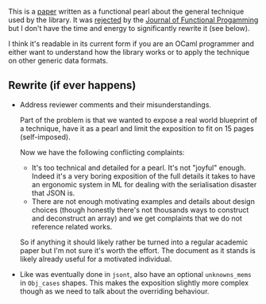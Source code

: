 This is a [paper] written as a functional pearl about the general
technique used by the library. It was [rejected] by the [Journal of
Functional Progamming][jfp] but I don't have the time and energy to
significantly rewrite it (see below). 

I think it's readable in its current form if you are an OCaml
programmer and either want to understand how the library works or to
apply the technique on other generic data formats.

[paper]: soup.pdf
[rejected]: jfp-reject.txt
[jfp]: https://www.cambridge.org/core/journals/journal-of-functional-programming


## Rewrite (if ever happens)

- Address reviewer comments and their misunderstandings. 

  Part of the problem is that we wanted to expose a real world
  blueprint of a technique, have it as a pearl and limit the
  exposition to fit on 15 pages (self-imposed).
  
  Now we have the following conflicting complaints:
  
  - It's too technical and detailed for a pearl. It's not "joyful" enough.
    Indeed it's a very boring exposition of the full details it takes to 
    have an ergonomic system in ML for dealing with the serialisation disaster
    that JSON is.
  - There are not enough motivating examples and details about design choices 
    (though honestly there's not thousands ways to construct and deconstruct 
    an array) and we get complaints that we do not reference related works.
  
  So if anything it should likely rather be turned into a regular
  academic paper but I'm not sure it's worth the effort. The document
  as it stands is likely already useful for a motivated individual.

- Like was eventually done in `jsont`, also have an optional
  `unknowns_mems` in `Obj_cases` shapes. This makes the exposition
  slightly more complex though as we need to talk about the overriding
  behaviour.
